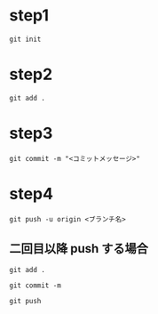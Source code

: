 # step1
```
git init
```

# step2
```
git add .
```

# step3
```
git commit -m "<コミットメッセージ>"
```

# step4
```
git push -u origin <ブランチ名>
```


## 二回目以降 push する場合
```
git add .
```
```
git commit -m 
```
```
git push
```